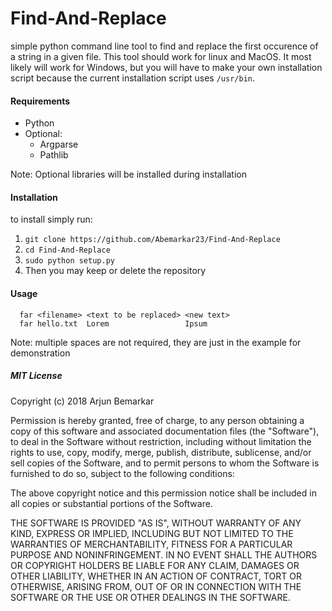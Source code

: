 # Find-And-Replace

simple python command line tool to find and replace the first occurence of a string in a given file. This tool should work for linux and MacOS. It most likely will work for Windows, but you will have to make your own installation script because the current installation script uses ```/usr/bin```. 

#### Requirements 

  - Python
  - Optional:
    - Argparse
    - Pathlib

Note: Optional libraries will be installed during installation

#### Installation

to install simply run: 
1. ```git clone https://github.com/Abemarkar23/Find-And-Replace```
1. ```cd Find-And-Replace ```
1. ```sudo python setup.py``` 
1. Then you may keep or delete the repository

#### Usage
```
  far <filename> <text to be replaced> <new text>
  far hello.txt  Lorem                 Ipsum 
```
Note: multiple spaces are not required, they are just in the example for demonstration


##### MIT License

Copyright (c) 2018 Arjun Bemarkar

Permission is hereby granted, free of charge, to any person obtaining a copy
of this software and associated documentation files (the "Software"), to deal
in the Software without restriction, including without limitation the rights
to use, copy, modify, merge, publish, distribute, sublicense, and/or sell
copies of the Software, and to permit persons to whom the Software is
furnished to do so, subject to the following conditions:

The above copyright notice and this permission notice shall be included in all
copies or substantial portions of the Software.

THE SOFTWARE IS PROVIDED "AS IS", WITHOUT WARRANTY OF ANY KIND, EXPRESS OR
IMPLIED, INCLUDING BUT NOT LIMITED TO THE WARRANTIES OF MERCHANTABILITY,
FITNESS FOR A PARTICULAR PURPOSE AND NONINFRINGEMENT. IN NO EVENT SHALL THE
AUTHORS OR COPYRIGHT HOLDERS BE LIABLE FOR ANY CLAIM, DAMAGES OR OTHER
LIABILITY, WHETHER IN AN ACTION OF CONTRACT, TORT OR OTHERWISE, ARISING FROM,
OUT OF OR IN CONNECTION WITH THE SOFTWARE OR THE USE OR OTHER DEALINGS IN THE
SOFTWARE.
